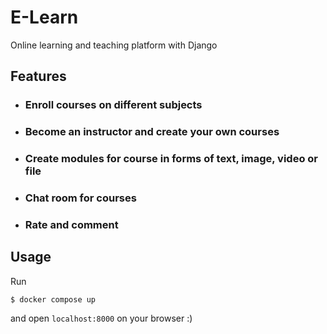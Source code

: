 # E-Learn
Online learning and teaching platform with Django

## Features
- ### Enroll courses on different subjects
- ### Become an instructor and create your own courses
- ### Create modules for course in forms of text, image, video or file
- ### Chat room for courses
- ### Rate and comment

## Usage
Run
```
$ docker compose up
```
and open `localhost:8000` on your browser :)
